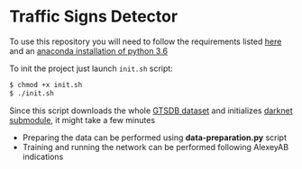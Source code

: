 # Traffic Signs Detector

To use this repository you will need to follow the requirements
listed [here](https://github.com/AlexeyAB/darknet/tree/2fa539779f4e12e264b9e1b2fc463ac7edec165c#requirements) and an 
[anaconda installation of python 3.6](https://www.anaconda.com/distribution/)

To init the project just launch ``init.sh`` script:

```bash
$ chmod +x init.sh
$ ./init.sh
```

Since this script downloads the whole [GTSDB dataset](http://benchmark.ini.rub.de/?section=gtsdb&subsection=news) and initializes [darknet submodule](https://github.com/AlexeyAB/darknet.git), 
it might take a few minutes

* Preparing the data can be performed using **data-preparation.py** script
* Training and running the network can be performed following AlexeyAB indications 
